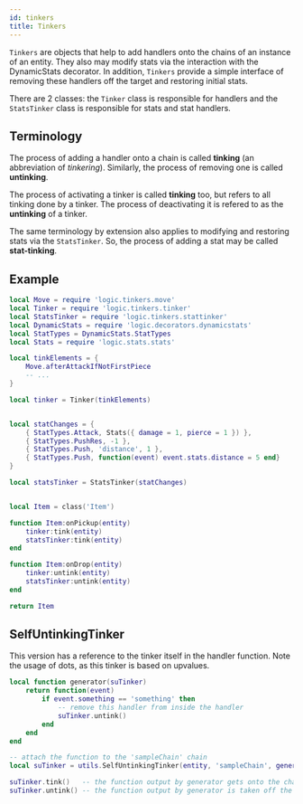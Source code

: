 ```yaml
---
id: tinkers
title: Tinkers
---
```


`Tinkers` are objects that help to add handlers onto the chains of an instance of an entity. They also may modify stats via the interaction with the DynamicStats decorator. In addition, `Tinkers` provide a simple interface of removing these handlers off the target and restoring initial stats.

There are 2 classes: the `Tinker` class is responsible for handlers and the `StatsTinker` class is responsible for stats and stat handlers.

## Terminology

The process of adding a handler onto a chain is called **tinking** (an abbreviation of *tinkering*). Similarly, the process of removing one is called **untinking**.

The process of activating a tinker is called **tinking** too, but refers to all tinking done by a tinker. The process of deactivating it is refered to as the **untinking** of a tinker.

The same terminology by extension also applies to modifying and restoring stats via the `StatsTinker`. So, the process of adding a stat may be called **stat-tinking**.

## Example
```lua
local Move = require 'logic.tinkers.move'
local Tinker = require 'logic.tinkers.tinker'
local StatsTinker = require 'logic.tinkers.stattinker'
local DynamicStats = require 'logic.decorators.dynamicstats'
local StatTypes = DynamicStats.StatTypes
local Stats = require 'logic.stats.stats'

local tinkElements = {
    Move.afterAttackIfNotFirstPiece
    -- ...
}

local tinker = Tinker(tinkElements)


local statChanges = {
    { StatTypes.Attack, Stats({ damage = 1, pierce = 1 }) },
    { StatTypes.PushRes, -1 },
    { StatTypes.Push, 'distance', 1 },
    { StatTypes.Push, function(event) event.stats.distance = 5 end}
}

local statsTinker = StatsTinker(statChanges)


local Item = class('Item')

function Item:onPickup(entity)
    tinker:tink(entity)
    statsTinker:tink(entity)
end

function Item:onDrop(entity)
    tinker:untink(entity)
    statsTinker:untink(entity)
end

return Item
```

## SelfUntinkingTinker

This version has a reference to the tinker itself in the handler function. Note the usage of dots, as this tinker is based on upvalues.

```lua
local function generator(suTinker)
    return function(event)
        if event.something == 'something' then
            -- remove this handler from inside the handler
            suTinker.untink()
        end
    end
end

-- attach the function to the 'sampleChain' chain
local suTinker = utils.SelfUntinkingTinker(entity, 'sampleChain', generator)

suTinker.tink()   -- the function output by generator gets onto the chain
suTinker.untink() -- the function output by generator is taken off the chain
```